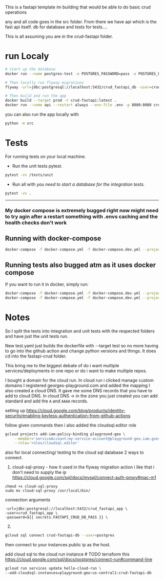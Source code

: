 This is a fastapi template im building that would be able to do basic crud operations

any and all code goes in the src folder. From there we have api which is the fast api itself. db for database and tests for tests....

This is all assuming you are in the crud-fastapi folder.


# run Localy
```sh
# start up the database
docker run --name postgres-test -e POSTGRES_PASSWORD=pass -e POSTGRES_USER=crud_fastapi_app -e POSTGRES_DB=crud_fastapi_db -p 5432:5432 -d postgres:15.3

# Then locally run flyway migrations
flyway -url=jdbc:postgresql://localhost:5432/crud_fastapi_db -user=crud_fastapi_app -password=pass -locations=filesystem:/Users/georgemazzeo/Code/georges-playground/crud-fastapi/migrations migrate

# Then build and run the app
docker build --target prod -t crud-fastapi:latest .
docker run --name api --restart always --env-file .env -p 8080:8080 crud-fastapi:latest
```

you can also run the app locally with
```sh
python -m src
```

# Tests
For running tests on your local machine.
- Run the unit tests pytest.
```sh
pytest -vv /tests/unit
```

- Run all with *you need to start a database for the integration tests.*
```sh
pytest -vv .
```
---
### My docker compose is extremely bugged right now might need to try agin after a restart something with .envs caching and the health checks don't work

## Running with docker-compose
```bash
docker-compose -f docker-compose.yml -f docker-compose.dev.yml --project-directory . up --build
```

## Running tests also bugged atm as it uses docker compose

If you want to run it in docker, simply run:

```bash
docker-compose -f docker-compose.yml -f docker-compose.dev.yml --project-directory . run --build --rm api pytest -vv .
docker-compose -f docker-compose.yml -f docker-compose.dev.yml --project-directory . down
```


# Notes
So I split the tests into integration and unit tests with the respected folders and have just the unit tests run.

New test.yaml just builds the dockerfile with --target test so no more having to go into the github action and change python versions and things. It does cd into the fastapi-crud folder.

This bring me to the biggest debate of do i want multiple services/deployments in one repo or do i want to make multiple repos.


I bought a domain for the cloud run.
In cloud run i clicked manage custom domains I registered georges-playground.com and added the mapping I also created a cloud DNS. It gave me some DNS records that you have to add to cloud DNS. In cloud DNS -> in the zone you just created you can add standard and add the `A` and `AAAA` records.

setting up https://cloud.google.com/blog/products/identity-security/enabling-keyless-authentication-from-github-actions

follow given commands then i also added the cloudsql.editor role
```sh
gcloud projects add-iam-policy-binding playground-geo \
    --member='serviceAccount:my-service-account@playground-geo.iam.gserviceaccount.com' \
    --role='roles/cloudsql.editor'
```

also for local connecting/ testing to the cloud sql database
2 ways to connect.
1) cloud-sql-proxy - how it used in the flyway migration action i like that i don't need to supply the ip
https://cloud.google.com/sql/docs/mysql/connect-auth-proxy#mac-m1
```
chmod +x cloud-sql-proxy
sudo mv cloud-sql-proxy /usr/local/bin/
```
connection arguments
```
-url=jdbc:postgresql://localhost:5432/crud_fastapi_app \
-user=crud_fastapi_app \
-password=${{ secrets.FASTAPI_CRUD_DB_PASS }} \
```

2)
```sh
gcloud sql connect crud-fastapi-db --user=postgres
```
then connect to your instances public ip as the host.


add cloud sql to the cloud run instance # TODO terraform this
https://cloud.google.com/sql/docs/postgres/connect-run#command-line
```sh
gcloud run services update hello-cloud-run \
--add-cloudsql-instances=playground-geo:us-central1:crud-fastapi-db
```
